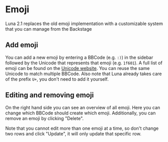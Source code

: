 # Emoji
Luna 2.1 replaces the old emoji implementation with a customizable system that you can manage from the Backstage

## Add emoji
You can add a new emoji by entering a BBCode (e.g. `:)`) in the sidebar followed by the Unicode that represents that emoji (e.g. `1f601`). A full list of emoji can be found on the [Unicode website](http://unicode.org/emoji/charts/full-emoji-list.html). You can reuse the same Unicode to match multiple BBCode. Also note that Luna already takes care of the prefix `U+`, you don't need to add it yourself.

## Editing and removing emoji
On the right hand side you can see an overview of all emoji. Here you can change which BBCode should create which emoji. Additionally, you can remove an emoji by clicking "Delete".

Note that you cannot edit more than one emoji at a time, so don't change two rows and click "Update", it will only update that specific row.